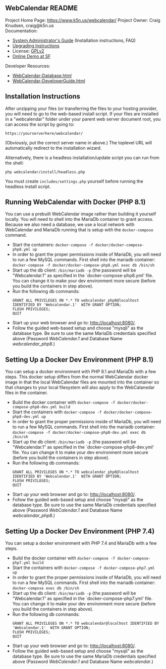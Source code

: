 WebCalendar README
------------------

Project Home Page: https://www.k5n.us/webcalendar/
Project Owner: Craig Knudsen, &#99;&#114;&#97;&#105;&#103;&#64;&#107;&#53;&#110;&#46;&#117;&#115;  
Documentation:
- [System Administrator's Guide](http://htmlpreview.github.io/?https://github.com/craigk5n/webcalendar/blob/master/docs/WebCalendar-SysAdmin.html) (Installation instructions, FAQ)
- [Upgrading Instructions](http://htmlpreview.github.io/?https://github.com/craigk5n/webcalendar/blob/master/UPGRADING.html)
- License: [GPLv2](https://github.com/craigk5n/webcalendar/blob/master/LICENSE)
- [Online Demo at SF](http://webcalendar.sourceforge.net/demo/)

Developer Resources:
- [WebCalendar-Database.html](http://htmlpreview.github.io/?https://github.com/craigk5n/webcalendar/blob/master/docs/WebCalendar-Database.html)
- [WebCalendar-DeveloperGuide.html](http://htmlpreview.github.io/?https://github.com/craigk5n/webcalendar/blob/master/docs/WebCalendar-DeveloperGuide.html)

## Installation Instructions

After unzipping your files (or transferring the files to your hosting
provider, you will need to go to the web-based install script.
If your files are installed in a "webcalendar" folder under your parent
web server document root, you can access the script by going to:

    https://yourserverhere/webcalendar/

(Obviously, put the correct server name in above.)  The toplevel URL will
automatically redirect to the installation wizard.

Alternatively, there is a headless installation/update script you can run from
the shell:

```shell
php webcalendar/install/headless.php
```

You must create `includes/settings.php` yourself before running the headless
install script.

## Running WebCalendar with Docker (PHP 8.1)
You can use a prebuilt WebCalendar image rather than building it yourself locally.
You will need to shell into the MariaDb container to grant access.
Because we also need a database, we use a local network with WebCalendar
and MariaDb running that is setup with the `docker-compose` command.

- Start the containers:
  `docker-compose -f docker/docker-compose-php8.yml up`
- In order to grant the proper permissions inside of MariaDb, you
  will need to run a few MySQL commands.  First shell into the mariadb
  container: `docker-compose -f docker/docker-compose-php8.yml exec db /bin/sh`
- Start up the db client: `/bin/mariadb -p` (the password will be
  "Webcalendar.1" as specified in the `docker-compose-php8.yml' file.  You
  can change it to make your dev environment more secure (before you
  build the containers in step above).
- Run the following db commands:
  ```
  GRANT ALL PRIVILEGES ON *.* TO webcalendar_php8@localhost IDENTIFIED BY 'Webcalendar.1'  WITH GRANT OPTION; 
  FLUSH PRIVILEGES;
  QUIT
  ```
- Start up your web browser and go to:
  [http://localhost:8080/](http://localhost:8080/).
- Follow the guided web-based setup and choose "mysqli" as the database
  type.
  Be sure to use the same MariaDb credentials specified above
  (Password _WebCalendar.1_ and Database Name _webcalendar_php8_.)

## Setting Up a Docker Dev Environment (PHP 8.1)

You can setup a docker environment with PHP 8.1 and MariaDb with a few
steps.  This docker setup differs from the normal WebCalendar docker image
in that the local WebCalendar files are mounted into the container so
that changes to your local filesystem will also apply to the WebCalanedar
files in the container.

- Build the docker container with
  `docker-compose -f docker/docker-compose-php8-dev.yml build`
- Start the containers with
  `docker-compose -f docker/docker-compose-php8-dev.yml up`
- In order to grant the proper permissions inside of MariaDb, you
  will need to run a few MySQL commands.  First shell into the mariadb
  container: `docker-compose -f docker/docker-compose-php8-dev.yml exec db /bin/sh`
- Start up the db client: `/bin/mariadb -p` (the password will be
  "Webcalendar.1" as specified in the `docker-compose-php8-dev.yml' file.  You
  can change it to make your dev environment more secure (before you
  build the containers in step above).
- Run the following db commands:
  ```
  GRANT ALL PRIVILEGES ON *.* TO webcalendar_php8@localhost IDENTIFIED BY 'Webcalendar.1'  WITH GRANT OPTION; 
  FLUSH PRIVILEGES;
  QUIT
  ```
- Start up your web browser and go to:
  [http://localhost:8080/](http://localhost:8080/).
- Follow the guided web-based setup and choose "mysqli" as the database
  type.
  Be sure to use the same MariaDb credentials specified above
  (Password _WebCalendar.1_ and Database Name _webcalendar_php8_.)

## Setting Up a Docker Dev Environment (PHP 7.4)

You can setup a docker environment with PHP 7.4 and MariaDb with a few
steps.

- Build the docker container with `docker-compose -f docker-compose-php7.yml build`
- Start the containers with `docker-compose -f docker-compose-php7.yml up`
- In order to grant the proper permissions inside of MariaDb, you
  will need to run a few MySQL commands.  First shell into the mariadb
  container: `docker-compose exec db /bin/sh`
- Start up the db client: `/bin/mariadb -p` (the password will be
  "Webcalendar.1" as specified in the `docker-compose-php7.yml' file.  You
  can change it to make your dev environment more secure (before you
  build the containers in step above).
- Run the following db commands:
  ```
  GRANT ALL PRIVILEGES ON *.* TO webcalendar@localhost IDENTIFIED BY 'Webcalendar.1'  WITH GRANT OPTION; 
  FLUSH PRIVILEGES;
  QUIT
  ```
- Start up your web browser and go to:
  [http://localhost:8080/](http://localhost:8080/).
- Follow the guided web-based setup and choose "mysqli" as the database
  type.
  Be sure to use the same MariaDb credentials specified above
  (Password _WebCalendar.1_ and Database Name _webcalendar_.)

